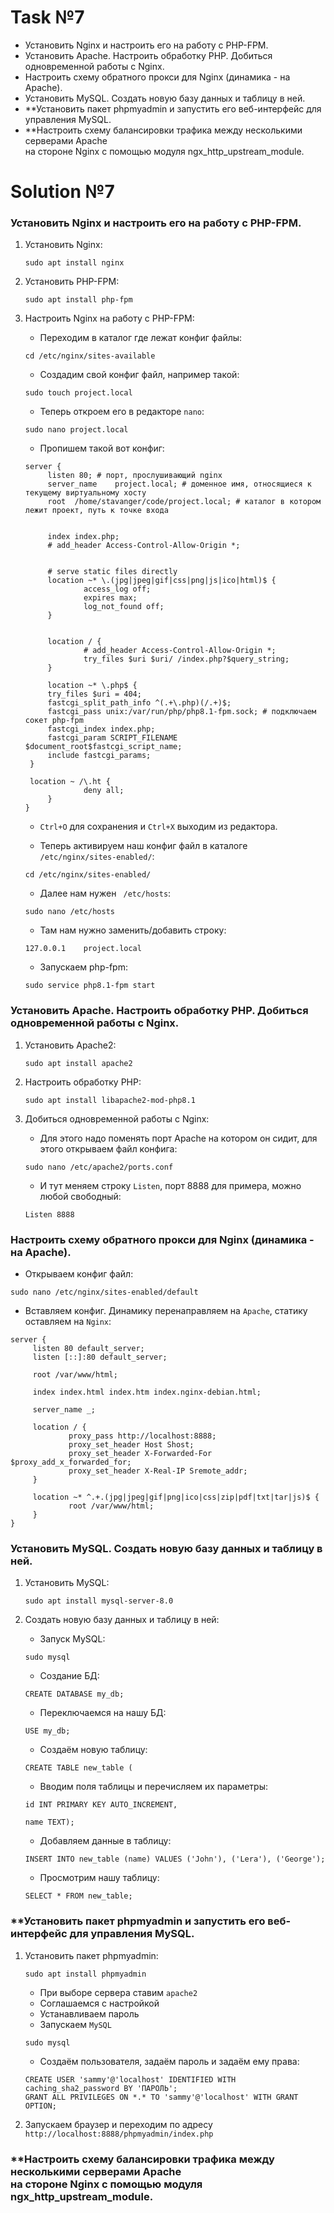 # Task №7

* Установить Nginx и настроить его на работу с PHP-FPM.
* Установить Apache. Настроить обработку PHP. Добиться одновременной работы с Nginx.
* Настроить схему обратного прокси для Nginx (динамика - на Apache).
* Установить MySQL. Создать новую базу данных и таблицу в ней.
* **Установить пакет phpmyadmin и запустить его веб-интерфейс для управления MySQL.
* **Настроить схему балансировки трафика между несколькими серверами Apache<br>
на стороне Nginx с помощью модуля ngx_http_upstream_module.

# Solution №7

### Установить Nginx и настроить его на работу с PHP-FPM.

1) Установить Nginx:

    ```linux
    sudo apt install nginx
    ```

2) Установить PHP-FPM:

    ```linux
    sudo apt install php-fpm
    ```

3) Настроить Nginx на работу с PHP-FPM:

   * Переходим в каталог где лежат конфиг файлы:
   
   ```linux
   cd /etc/nginx/sites-available
   ```

   * Создадим свой конфиг файл, например такой:
   
   ```linux
   sudo touch project.local
   ```
   
   * Теперь откроем его в редакторе ```nano```:

   ```linux
   sudo nano project.local
   ```
   
   * Пропишем такой вот конфиг:

   ```nano
   server {
        listen 80; # порт, прослушивающий nginx
        server_name    project.local; # доменное имя, относящиеся к текущему виртуальному хосту
        root  /home/stavanger/code/project.local; # каталог в котором лежит проект, путь к точке входа


        index index.php;
        # add_header Access-Control-Allow-Origin *;


        # serve static files directly
        location ~* \.(jpg|jpeg|gif|css|png|js|ico|html)$ {
                access_log off;
                expires max;
                log_not_found off;
        }


        location / {
                # add_header Access-Control-Allow-Origin *;
                try_files $uri $uri/ /index.php?$query_string;
        }

        location ~* \.php$ {
        try_files $uri = 404;
        fastcgi_split_path_info ^(.+\.php)(/.+)$;
        fastcgi_pass unix:/var/run/php/php8.1-fpm.sock; # подключаем сокет php-fpm
        fastcgi_index index.php;
        fastcgi_param SCRIPT_FILENAME $document_root$fastcgi_script_name;
        include fastcgi_params;
    }

    location ~ /\.ht {
                deny all;
        }
   }
   ```
   
   * ```Ctrl+O``` для сохранения и ```Ctrl+X``` выходим из редактора.

   * Теперь активируем наш конфиг файл в каталоге ```/etc/nginx/sites-enabled/```:
   
   ````linux
   cd /etc/nginx/sites-enabled/
   ````

   * Далее нам нужен ``` /etc/hosts```:
   
   ````linux
   sudo nano /etc/hosts
   ````
   
   * Там нам нужно заменить/добавить строку:
   
   ```nano
   127.0.0.1    project.local
   ```
   
   * Запускаем php-fpm:
   
   ```linux
   sudo service php8.1-fpm start
   ```

### Установить Apache. Настроить обработку PHP. Добиться одновременной работы с Nginx.

1) Установить Apache2:

    ```linux
    sudo apt install apache2
    ```

2) Настроить обработку PHP:

   ```linux
   sudo apt install libapache2-mod-php8.1
   ```
   
3) Добиться одновременной работы с Nginx:

   * Для этого надо поменять порт Apache на котором он сидит, для этого открываем файл конфига:

   ```linux
   sudo nano /etc/apache2/ports.conf
   ```
   
   * И тут меняем строку ```Listen```, порт 8888 для примера, можно любой свободный:
   
   ```nano
   Listen 8888
   ```

### Настроить схему обратного прокси для Nginx (динамика - на Apache).

   * Открываем конфиг файл:

   ```linux
   sudo nano /etc/nginx/sites-enabled/default
   ```

   * Вставляем конфиг. Динамику перенаправляем на ```Apache```, статику оставляем на ```Nginx```:

   ```nano
   server {
        listen 80 default_server;
        listen [::]:80 default_server;

        root /var/www/html;

        index index.html index.htm index.nginx-debian.html;

        server_name _;

        location / {
                proxy_pass http://localhost:8888;
                proxy_set_header Host Shost;
                proxy_set_header X-Forwarded-For $proxy_add_x_forwarded_for;
                proxy_set_header X-Real-IP Sremote_addr;
        }

        location ~* ^.+.(jpg|jpeg|gif|png|ico|css|zip|pdf|txt|tar|js)$ {
                root /var/www/html;
        }
   }
   ```

### Установить MySQL. Создать новую базу данных и таблицу в ней.

1) Установить MySQL:

   ```linux
   sudo apt install mysql-server-8.0
   ```

2) Создать новую базу данных и таблицу в ней:

   * Запуск MySQL:
   
   ```linux
   sudo mysql
   ```

   * Создание БД:
   
   ```MySQL
   CREATE DATABASE my_db;
   ```
   
   * Переключаемся на нашу БД:
   
   ```MySQL
   USE my_db;
   ```
   
   * Создаём новую таблицу:
   
   ```MySQL
   CREATE TABLE new_table (
   ```
   
   * Вводим поля таблицы и перечисляем их параметры:

   ```MySQL
   id INT PRIMARY KEY AUTO_INCREMENT,
   ```

   ```MySQL
   name TEXT);
   ```
   
   * Добавляем данные в таблицу:
   ```MySQL
   INSERT INTO new_table (name) VALUES ('John'), ('Lera'), ('George');
   ```
   
   * Просмотрим нашу таблицу:

   ```MySQL
   SELECT * FROM new_table;
   ```

### **Установить пакет phpmyadmin и запустить его веб-интерфейс для управления MySQL.

1) Установить пакет phpmyadmin:
   
   ```linux
   sudo apt install phpmyadmin
   ```
   
   * При выборе сервера ставим ```apache2```
   * Соглашаемся с настройкой
   * Устанавливаем пароль
   * Запускаем ```MySQL```

   ```linux
   sudo mysql
   ```
   
   * Создаём пользователя, задаём пароль и задаём ему права:

   ```MySQL
   CREATE USER 'sammy'@'localhost' IDENTIFIED WITH caching_sha2_password BY 'ПАРОЛЬ';
   GRANT ALL PRIVILEGES ON *.* TO 'sammy'@'localhost' WITH GRANT OPTION;
   ```
   
2) Запускаем браузер и переходим по адресу ```http://localhost:8888/phpmyadmin/index.php```

### **Настроить схему балансировки трафика между несколькими серверами Apache<br> на стороне Nginx с помощью модуля ngx_http_upstream_module.
